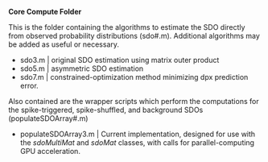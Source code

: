 **Core Compute Folder** 

This is the folder containing the algorithms to estimate the SDO directly from observed probability distributions (sdo#.m). Additional algorithms may be added as useful or necessary. 
- sdo3.m | original SDO estimation using matrix outer product
- sdo5.m | asymmetric SDO estimation
- sdo7.m | constrained-optimization method minimizing dpx prediction error. 

Also contained are the wrapper scripts which perform the computations for the spike-triggered, spike-shuffled, and background SDOs (populateSDOArray#.m)
- populateSDOArray3.m | Current implementation, designed for use with the <em>sdoMultiMat</em> and <em>sdoMat</em> classes, with calls for parallel-computing GPU acceleration. 
